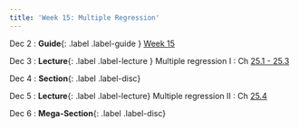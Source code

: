 ```yaml
---
title: 'Week 15: Multiple Regression'
---
```


Dec 2
: **Guide**{: .label .label-guide } [Week 15](/assets/guides/fall24/week15.pdf)

Dec 3
: **Lecture**{: .label .label-lecture } Multiple regression I
    : Ch [25.1 - 25.3](http://prob140.org/textbook/content/Chapter_25/00_Multiple_Regression.html#)

Dec 4
: **Section**{: .label .label-disc}

Dec 5
: **Lecture**{: .label .label-lecture} Multiple regression II
    : Ch [25.4](http://prob140.org/textbook/content/Chapter_25/04_Multiple_Regression.html)

Dec 6
: **Mega-Section**{: .label .label-disc}